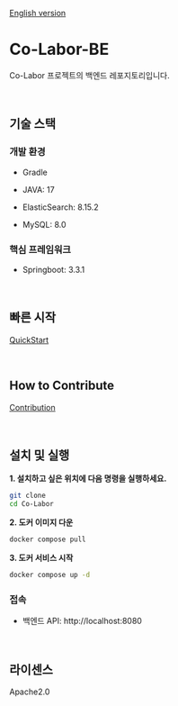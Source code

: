 [English version](https://github.com/Co-Labor-Project/Co-Labor-BE/blob/develop/README.md)

# Co-Labor-BE

Co-Labor 프로젝트의 백엔드 레포지토리입니다.

<br/>

## 기술 스택

### 개발 환경

- Gradle

- JAVA: 17

- ElasticSearch: 8.15.2

- MySQL: 8.0

### 핵심 프레임워크

- Springboot: 3.3.1

<br/>

## 빠른 시작

[QuickStart](https://github.com/Co-Labor-Project/deploy/blob/main/README.md)

<br/>

## How to Contribute

[Contribution](https://github.com/Co-Labor-Project/Co-Labor-BE/blob/develop/CONTRIBUTING-EN.md)

<br/>

## 설치 및 실행

**1. 설치하고 싶은 위치에 다음 명령을 실행하세요.**

```bash
git clone
cd Co-Labor
```

**2. 도커 이미지 다운**

```bash
docker compose pull
```

**3. 도커 서비스 시작**

```bash
docker compose up -d
```

### 접속

- 백엔드 API: http://localhost:8080

<br/>

## 라이센스

Apache2.0
